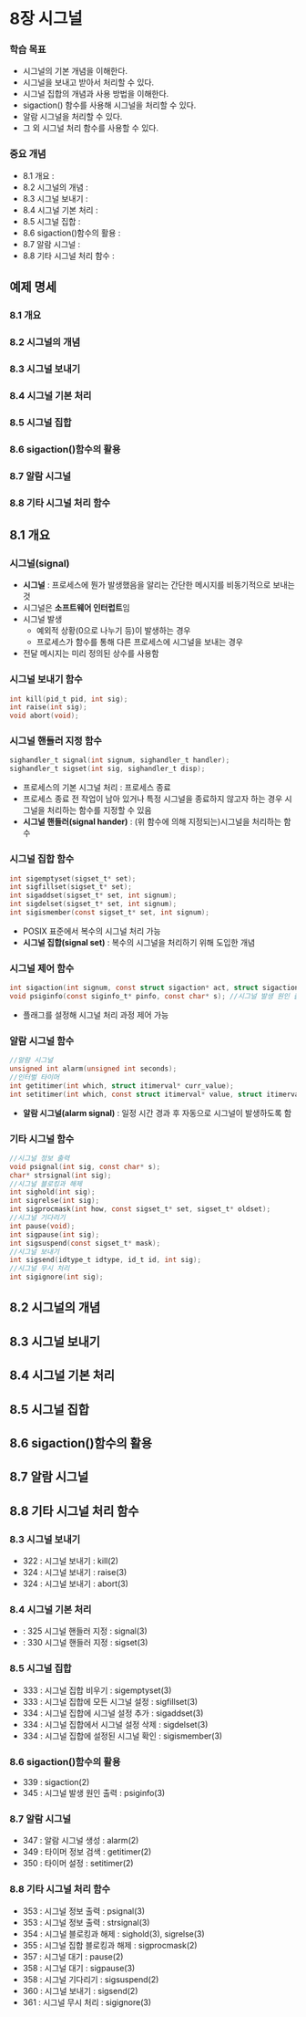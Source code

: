 # 8장 시그널
### 학습 목표
* 시그널의 기본 개념을 이해한다.
* 시그널을 보내고 받아서 처리할 수 있다.
* 시그널 집합의 개념과 사용 방법을 이해한다.
* sigaction() 함수를 사용해 시그널을 처리할 수 있다.
* 알람 시그널을 처리할 수 있다.
* 그 외 시그널 처리 함수를 사용할 수 있다.
### 중요 개념
* 8.1 개요 : 
* 8.2 시그널의 개념 : 
* 8.3 시그널 보내기 : 
* 8.4 시그널 기본 처리 : 
* 8.5 시그널 집합 : 
* 8.6 sigaction()함수의 활용 : 
* 8.7 알람 시그널 : 
* 8.8 기타 시그널 처리 함수 : 

## 예제 명세
### 8.1 개요
### 8.2 시그널의 개념
### 8.3 시그널 보내기
### 8.4 시그널 기본 처리
### 8.5 시그널 집합
### 8.6 sigaction()함수의 활용
### 8.7 알람 시그널
### 8.8 기타 시그널 처리 함수

## 8.1 개요
### 시그널(signal)
* **시그널** : 프로세스에 뭔가 발생했음을 알리는 간단한 메시지를 비동기적으로 보내는 것
* 시그널은 **소프트웨어 인터럽트**임
* 시그널 발생
    * 예외적 상황(0으로 나누기 등)이 발생하는 경우
    * 프로세스가 함수를 통해 다른 프로세스에 시그널을 보내는 경우
* 전달 메시지는 미리 정의된 상수를 사용함
### 시그널 보내기 함수
```C
int kill(pid_t pid, int sig);
int raise(int sig);
void abort(void);
```
### 시그널 핸들러 지정 함수
```C
sighandler_t signal(int signum, sighandler_t handler);
sighandler_t sigset(int sig, sighandler_t disp);
```
* 프로세스의 기본 시그널 처리 : 프로세스 종료
* 프로세스 종료 전 작업이 남아 있거나 특정 시그널을 종료하지 않고자 하는 경우 시그널을 처리하는 함수를 지정할 수 있음
* **시그널 핸들러(signal hander)** : (위 함수에 의해 지정되는)시그널을 처리하는 함수
### 시그널 집합 함수
```C
int sigemptyset(sigset_t* set);
int sigfillset(sigset_t* set);
int sigaddset(sigset_t* set, int signum);
int sigdelset(sigset_t* set, int signum);
int sigismember(const sigset_t* set, int signum);
```
* POSIX 표준에서 복수의 시그널 처리 가능
* **시그널 집합(signal set)** : 복수의 시그널을 처리하기 위해 도입한 개념
### 시그널 제어 함수
```C
int sigaction(int signum, const struct sigaction* act, struct sigaction* oldact); //시그널 제어
void psiginfo(const siginfo_t* pinfo, const char* s); //시그널 발생 원인 출력
```
* 플래그를 설정해 시그널 처리 과정 제어 가능
### 알람 시그널 함수
```C
//알람 시그널
unsigned int alarm(unsigned int seconds);
//인터벌 타이머
int getitimer(int which, struct itimerval* curr_value);
int setitimer(int which, const struct itimerval* value, struct itimerval* ovalue);
```
* **알람 시그널(alarm signal)** : 일정 시간 경과 후 자동으로 시그널이 발생하도록 함
### 기타 시그널 함수
```C
//시그널 정보 출력
void psignal(int sig, const char* s);
char* strsignal(int sig);
//시그널 블로킹과 해제
int sighold(int sig);
int sigrelse(int sig);
int sigprocmask(int how, const sigset_t* set, sigset_t* oldset);
//시그널 기다리기
int pause(void);
int sigpause(int sig);
int sigsuspend(const sigset_t* mask);
//시그널 보내기
int sigsend(idtype_t idtype, id_t id, int sig);
//시그널 무시 처리
int sigignore(int sig);
```

## 8.2 시그널의 개념
## 8.3 시그널 보내기
## 8.4 시그널 기본 처리
## 8.5 시그널 집합
## 8.6 sigaction()함수의 활용
## 8.7 알람 시그널
## 8.8 기타 시그널 처리 함수


### 8.3 시그널 보내기
* 322 : 시그널 보내기 : kill(2)
* 324 : 시그널 보내기 : raise(3)
* 324 : 시그널 보내기 : abort(3)
### 8.4 시그널 기본 처리
* : 325 시그널 핸들러 지정 : signal(3)
* : 330 시그널 핸들러 지정 : sigset(3)
### 8.5 시그널 집합
* 333 : 시그널 집합 비우기 : sigemptyset(3)
* 333 : 시그널 집합에 모든 시그널 설정 : sigfillset(3)
* 334 : 시그널 집합에 시그널 설정 추가 : sigaddset(3)
* 334 : 시그널 집합에서 시그널 설정 삭제 : sigdelset(3)
* 334 : 시그널 집합에 설정된 시그널 확인 : sigismember(3)
### 8.6 sigaction()함수의 활용
* 339 : sigaction(2)
* 345 : 시그널 발생 원인 출력 : psiginfo(3)
### 8.7 알람 시그널
* 347 : 알람 시그널 생성 : alarm(2)
* 349 : 타이머 정보 검색 : getitimer(2)
* 350 : 타이머 설정 : setitimer(2)
### 8.8 기타 시그널 처리 함수
* 353 : 시그널 정보 출력 : psignal(3)
* 353 : 시그널 정보 출력 : strsignal(3)
* 354 : 시그널 블로킹과 해제 : sighold(3), sigrelse(3)
* 355 : 시그널 집합 블로킹과 해제 : sigprocmask(2)
* 357 : 시그널 대기 : pause(2)
* 358 : 시그널 대기 : sigpause(3)
* 358 : 시그널 기다리기 : sigsuspend(2)
* 360 : 시그널 보내기 : sigsend(2)
* 361 : 시그널 무시 처리 : sigignore(3)